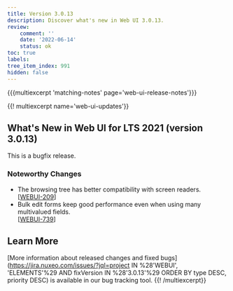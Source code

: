 ```yaml
---
title: Version 3.0.13
description: Discover what's new in Web UI 3.0.13.
review:
    comment: ''
    date: '2022-06-14'
    status: ok
toc: true
labels:
tree_item_index: 991
hidden: false
---
```


{{{multiexcerpt 'matching-notes' page='web-ui-release-notes'}}}

{{! multiexcerpt name='web-ui-updates'}}
## What's New in Web UI for LTS 2021 (version 3.0.13)

This is a bugfix release.

### Noteworthy Changes

- The browsing tree has better compatibility with screen readers.<br/>[[WEBUI-209](https://jira.nuxeo.com/browse/WEBUI-209)]
- Bulk edit forms keep good performance even when using many multivalued fields.<br/>[[WEBUI-739](https://jira.nuxeo.com/browse/WEBUI-739)]


## Learn More

[More information about released changes and fixed bugs](https://jira.nuxeo.com/issues/?jql=project IN %28'WEBUI', 'ELEMENTS'%29 AND fixVersion IN %28'3.0.13'%29 ORDER BY type DESC, priority DESC) is available in our bug tracking tool.
{{! /multiexcerpt}}
